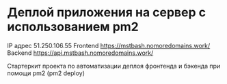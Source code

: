 # Деплой приложения на сервер с использованием pm2

IP адрес 51.250.106.55
Frontend https://mstbash.nomoredomains.work/
Backend https://api.mstbash.nomoredomains.work/

Стартеркит проекта по автоматизации деплоя фронтенда и бэкенда при помощи pm2 (pm2 deploy)
